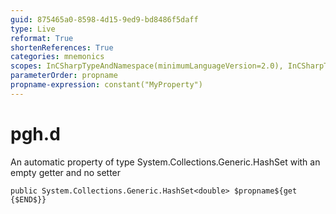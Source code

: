 ```yaml
---
guid: 875465a0-8598-4d15-9ed9-bd8486f5daff
type: Live
reformat: True
shortenReferences: True
categories: mnemonics
scopes: InCSharpTypeAndNamespace(minimumLanguageVersion=2.0), InCSharpTypeMember(minimumLanguageVersion=2.0)
parameterOrder: propname
propname-expression: constant("MyProperty")
---
```


# pgh.d

An automatic property of type System.Collections.Generic.HashSet<double> with an empty getter and no setter

```
public System.Collections.Generic.HashSet<double> $propname${get {$END$}}
```
